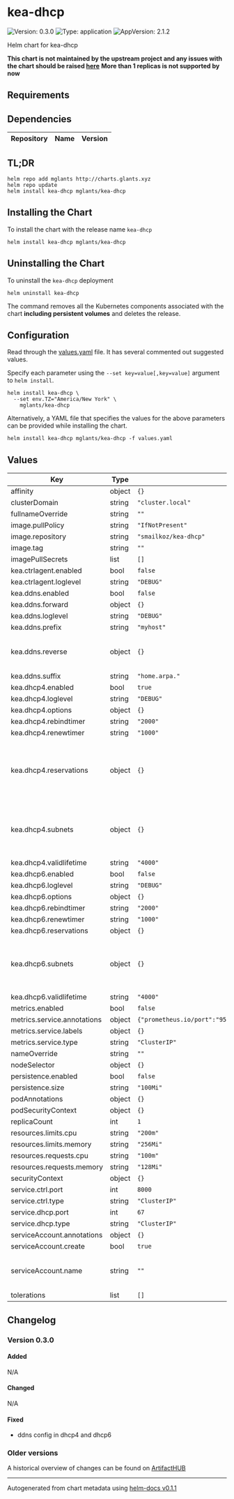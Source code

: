 # kea-dhcp

![Version: 0.3.0](https://img.shields.io/badge/Version-0.3.0-informational?style=flat-square) ![Type: application](https://img.shields.io/badge/Type-application-informational?style=flat-square) ![AppVersion: 2.1.2](https://img.shields.io/badge/AppVersion-2.1.2-informational?style=flat-square)

Helm chart for kea-dhcp

**This chart is not maintained by the upstream project and any issues with the chart should be raised [here](https://github.com/MGlants/charts/issues/new/choose)**
**More than 1 replicas is not supported by now**

## Requirements

## Dependencies

| Repository | Name | Version |
|------------|------|---------|

## TL;DR

```console
helm repo add mglants http://charts.glants.xyz
helm repo update
helm install kea-dhcp mglants/kea-dhcp
```

## Installing the Chart

To install the chart with the release name `kea-dhcp`

```console
helm install kea-dhcp mglants/kea-dhcp
```

## Uninstalling the Chart

To uninstall the `kea-dhcp` deployment

```console
helm uninstall kea-dhcp
```

The command removes all the Kubernetes components associated with the chart **including persistent volumes** and deletes the release.

## Configuration

Read through the [values.yaml](./values.yaml) file. It has several commented out suggested values.

Specify each parameter using the `--set key=value[,key=value]` argument to `helm install`.

```console
helm install kea-dhcp \
  --set env.TZ="America/New York" \
    mglants/kea-dhcp
```

Alternatively, a YAML file that specifies the values for the above parameters can be provided while installing the chart.

```console
helm install kea-dhcp mglants/kea-dhcp -f values.yaml
```

## Values

| Key | Type | Default | Description |
|-----|------|---------|-------------|
| affinity | object | `{}` |  |
| clusterDomain | string | `"cluster.local"` |  |
| fullnameOverride | string | `""` |  |
| image.pullPolicy | string | `"IfNotPresent"` |  |
| image.repository | string | `"smailkoz/kea-dhcp"` |  |
| image.tag | string | `""` |  |
| imagePullSecrets | list | `[]` |  |
| kea.ctrlagent.enabled | bool | `false` |  |
| kea.ctrlagent.loglevel | string | `"DEBUG"` |  |
| kea.ddns.enabled | bool | `false` |  |
| kea.ddns.forward | object | `{}` |  |
| kea.ddns.loglevel | string | `"DEBUG"` |  |
| kea.ddns.prefix | string | `"myhost"` |  |
| kea.ddns.reverse | object | `{}` |  - name: home.arpa.   key-name: ''   dns-servers:   - ip-address: 172.16.32.2     port: 53 |
| kea.ddns.suffix | string | `"home.arpa."` |  |
| kea.dhcp4.enabled | bool | `true` |  |
| kea.dhcp4.loglevel | string | `"DEBUG"` |  |
| kea.dhcp4.options | object | `{}` |  |
| kea.dhcp4.rebindtimer | string | `"2000"` |  |
| kea.dhcp4.renewtimer | string | `"1000"` |  |
| kea.dhcp4.reservations | object | `{}` |    data: 192.168.1.2 - name: domain-name   data: local - name: domain-search   data: local - code: 66   data: 192.168.1.2   name: tftp-server-name |
| kea.dhcp4.subnets | object | `{}` |    hw-address: "aa:aa:aa:aa:aa:aa"   hostname: "hostname"   option-data:     - name: "tftp-servers"       data: "10.1.1.202,10.1.1.203" |
| kea.dhcp4.validlifetime | string | `"4000"` |  |
| kea.dhcp6.enabled | bool | `false` |  |
| kea.dhcp6.loglevel | string | `"DEBUG"` |  |
| kea.dhcp6.options | object | `{}` |  |
| kea.dhcp6.rebindtimer | string | `"2000"` |  |
| kea.dhcp6.renewtimer | string | `"1000"` |  |
| kea.dhcp6.reservations | object | `{}` |  |
| kea.dhcp6.subnets | object | `{}` |    duid: "aa:aa:aa:aa:aa:aa"   hostname: "hostname"   option-data:     - name: "dns-servers"       data: "2001:db8:2::45, 2001:db8:2::100" |
| kea.dhcp6.validlifetime | string | `"4000"` |  |
| metrics.enabled | bool | `false` |  |
| metrics.service.annotations | object | `{"prometheus.io/port":"9547","prometheus.io/scrape":"true"}` |  loadBalancerIP: |
| metrics.service.labels | object | `{}` |  |
| metrics.service.type | string | `"ClusterIP"` |  |
| nameOverride | string | `""` |  |
| nodeSelector | object | `{}` |  |
| persistence.enabled | bool | `false` |  |
| persistence.size | string | `"100Mi"` |  |
| podAnnotations | object | `{}` |  |
| podSecurityContext | object | `{}` |  |
| replicaCount | int | `1` |  |
| resources.limits.cpu | string | `"200m"` |  |
| resources.limits.memory | string | `"256Mi"` |  |
| resources.requests.cpu | string | `"100m"` |  |
| resources.requests.memory | string | `"128Mi"` |  |
| securityContext | object | `{}` |  |
| service.ctrl.port | int | `8000` |  |
| service.ctrl.type | string | `"ClusterIP"` |  |
| service.dhcp.port | int | `67` |  |
| service.dhcp.type | string | `"ClusterIP"` |  |
| serviceAccount.annotations | object | `{}` |  |
| serviceAccount.create | bool | `true` |  |
| serviceAccount.name | string | `""` |  If not set and create is true, a name is generated using the fullname template |
| tolerations | list | `[]` |  |

## Changelog

### Version 0.3.0

#### Added

N/A

#### Changed

N/A

#### Fixed

* ddns config in dhcp4 and dhcp6

### Older versions

A historical overview of changes can be found on [ArtifactHUB](https://artifacthub.io/packages/helm/mglants/kea-dhcp?modal=changelog)

----------------------------------------------
Autogenerated from chart metadata using [helm-docs v0.1.1](https://github.com/k8s-at-home/helm-docs/releases/v0.1.1)
